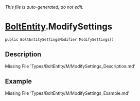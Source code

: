 *This file is auto-generated, do not edit.*

# [BoltEntity](Types/BoltEntity.md).ModifySettings
`public BoltEntitySettingsModifier ModifySettings()`
## Description
Missing File 'Types/BoltEntity/M/ModifySettings_Description.md'
## Example
Missing File 'Types/BoltEntity/M/ModifySettings_Example.md'
